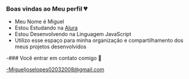 ### Boas vindas ao Meu perfil 💔

- Meu Nome é Miguel 
- Estou Estudando na [Alura](https://www.com.alura.com.br)
- Estou Desenvolvendo na Linguagem JavaScript
- Utilizo esse espaço para minha organização e compartilhamento dos meus projetos desenvolvidos

-### Você entrar em contato comigo 📧

-Migueljoselopes02032008@gmail.com
